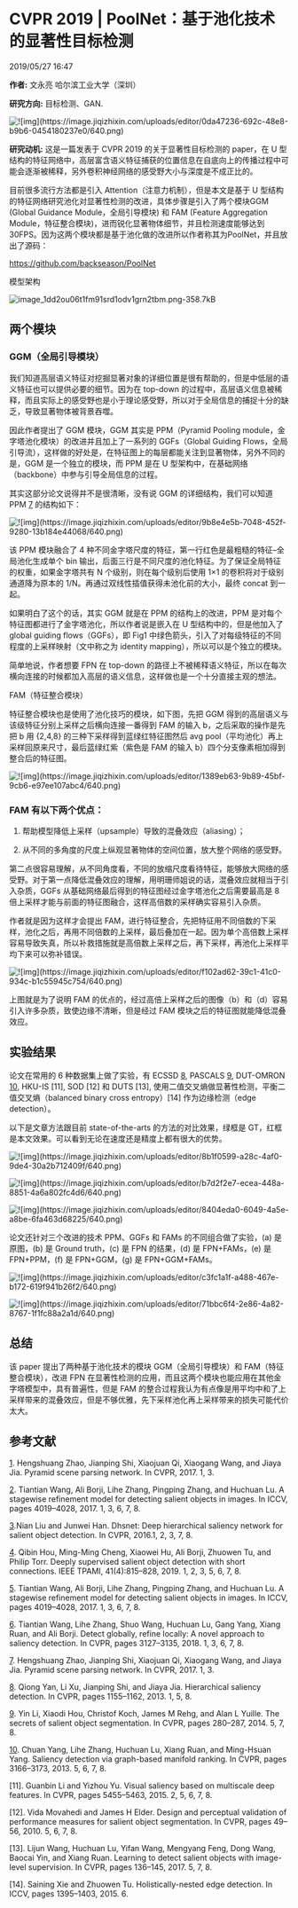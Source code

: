 # CVPR 2019 | PoolNet：基于池化技术的显著性目标检测

2019/05/27 16:47

**作者:** 文永亮 哈尔滨工业大学（深圳）

**研究方向:** 目标检测、GAN.


![!\[img\](https://image.jiqizhixin.com/uploads/editor/0da47236-692c-48e8-b9b6-0454180237e0/640.png)][1]


**研究动机:** 这是一篇发表于 CVPR 2019 的关于显著性目标检测的 paper，在 U 型结构的特征网络中，高层富含语义特征捕获的位置信息在自底向上的传播过程中可能会逐渐被稀释，另外卷积神经网络的感受野大小与深度是不成正比的。

目前很多流行方法都是引入 Attention（注意力机制），但是本文是基于 U 型结构的特征网络研究池化对显著性检测的改进，具体步骤是引入了两个模块GGM (Global Guidance Module，全局引导模块) 和 FAM (Feature Aggregation Module，特征整合模块)，进而锐化显著物体细节，并且检测速度能够达到 30FPS。因为这两个模块都是基于池化做的改进所以作者称其为PoolNet，并且放出了源码：

https://github.com/backseason/PoolNet

模型架构

![image_1dd2ou06t1fm91srd1odv1grn2tbm.png-358.7kB][2]

## 两个模块

### GGM（全局引导模块）

我们知道高层语义特征对挖掘显著对象的详细位置是很有帮助的，但是中低层的语义特征也可以提供必要的细节。因为在 top-down 的过程中，高层语义信息被稀释，而且实际上的感受野也是小于理论感受野，所以对于全局信息的捕捉十分的缺乏，导致显著物体被背景吞噬。

因此作者提出了 GGM 模块，GGM 其实是 PPM（Pyramid Pooling module，金字塔池化模块）的改进并且加上了一系列的 GGFs（Global Guiding Flows，全局引导流），这样做的好处是，在特征图上的每层都能关注到显著物体，另外不同的是，GGM 是一个独立的模块，而 PPM 是在 U 型架构中，在基础网络（backbone）中参与引导全局信息的过程。 

其实这部分论文说得并不是很清晰，没有说 GGM 的详细结构，我们可以知道 PPM [7] 的结构如下：

![!\[img\](https://image.jiqizhixin.com/uploads/editor/9b8e4e5b-7048-452f-9280-13b184e44068/640.png)][3]

该 PPM 模块融合了 4 种不同金字塔尺度的特征，第一行红色是最粗糙的特征–全局池化生成单个 bin 输出，后面三行是不同尺度的池化特征。为了保证全局特征的权重，如果金字塔共有 N 个级别，则在每个级别后使用 1×1 的卷积将对于级别通道降为原本的 1/N。再通过双线性插值获得未池化前的大小，最终 concat 到一起。 

如果明白了这个的话，其实 GGM 就是在 PPM 的结构上的改进，PPM 是对每个特征图都进行了金字塔池化，所以作者说是嵌入在 U 型结构中的，但是他加入了 global guiding flows（GGFs），即 Fig1 中绿色箭头，引入了对每级特征的不同程度的上采样映射（文中称之为 identity mapping），所以可以是个独立的模块。

简单地说，作者想要 FPN 在 top-down 的路径上不被稀释语义特征，所以在每次横向连接的时候都加入高层的语义信息，这样做也是一个十分直接主观的想法。 

FAM（特征整合模块）

特征整合模块也是使用了池化技巧的模块，如下图，先把 GGM 得到的高层语义与该级特征分别上采样之后横向连接一番得到 FAM 的输入 b，之后采取的操作是先把 b 用 {2,4,8} 的三种下采样得到蓝绿红特征图然后 avg pool（平均池化）再上采样回原来尺寸，最后蓝绿红紫（紫色是 FAM 的输入 b）四个分支像素相加得到整合后的特征图。

![!\[img\](https://image.jiqizhixin.com/uploads/editor/1389eb63-9b89-45bf-9cb6-e97ee107abc4/640.png)][4]

### FAM 有以下两个优点： 

1. 帮助模型降低上采样（upsample）导致的混叠效应（aliasing）；

2. 从不同的多角度的尺度上纵观显著物体的空间位置，放大整个网络的感受野。 

第二点很容易理解，从不同角度看，不同的放缩尺度看待特征，能够放大网络的感受野。对于第一点降低混叠效应的理解，用明珊师姐说的话，混叠效应就相当于引入杂质，GGFs 从基础网络最后得到的特征图经过金字塔池化之后需要最高是 8 倍上采样才能与前面的特征图融合，这样高倍数的采样确实容易引入杂质。

作者就是因为这样才会提出 FAM，进行特征整合，先把特征用不同倍数的下采样，池化之后，再用不同倍数的上采样，最后叠加在一起。因为单个高倍数上采样容易导致失真，所以补救措施就是高倍数上采样之后，再下采样，再池化上采样平均下来可以弥补错误。

![!\[img\](https://image.jiqizhixin.com/uploads/editor/f102ad62-39c1-41c0-934c-b1c55945c754/640.png)][5]

上图就是为了说明 FAM 的优点的，经过高倍上采样之后的图像（b）和（d）容易引入许多杂质，致使边缘不清晰，但是经过 FAM 模块之后的特征图就能降低混叠效应。

## 实验结果

论文在常用的 6 种数据集上做了实验，有 ECSSD [8], PASCALS [9], DUT-OMRON [10], HKU-IS [11], SOD [12] 和 DUTS [13], 使用二值交叉熵做显著性检测，平衡二值交叉熵（balanced binary cross entropy）[14] 作为边缘检测（edge detection）。

以下是文章方法跟目前 state-of-the-arts 的方法的对比效果，绿框是 GT，红框是本文效果。可以看到无论在速度还是精度上都有很大的优势。

![!\[img\](https://image.jiqizhixin.com/uploads/editor/8b1f0599-a28c-4af0-9de4-30a2b712409f/640.png)][6]

![!\[img\](https://image.jiqizhixin.com/uploads/editor/b7d2f2e7-ecea-448a-8851-4a6a802fc4d6/640.png)][7]

![!\[img\](https://image.jiqizhixin.com/uploads/editor/8404eda0-6049-4a5e-a8be-6fa463d68225/640.png)][8]

论文还针对三个改进的技术 PPM、GGFs 和 FAMs 的不同组合做了实验，(a) 是原图，(b) 是 Ground truth，(c) 是 FPN 的结果，(d) 是 FPN+FAMs，(e) 是 FPN+PPM，(f) 是 FPN+GGM，(g) 是 FPN+GGM+FAMs。

![!\[img\](https://image.jiqizhixin.com/uploads/editor/c3fc1a1f-a488-467e-b172-619f941b26f2/640.png)][9]

![!\[img\](https://image.jiqizhixin.com/uploads/editor/71bbc6f4-2e86-4a82-8767-1f1fc88a2a1d/640.png)][10]

## 总结

该 paper 提出了两种基于池化技术的模块 GGM（全局引导模块）和 FAM（特征整合模块），改进 FPN 在显著性检测的应用，而且这两个模块也能应用在其他金字塔模型中，具有普遍性，但是 FAM 的整合过程我认为有点像是用平均中和了上采样带来的混叠效应，但是不够优雅，先下采样池化再上采样带来的损失可能代价太大。

## 参考文献

[1]. Hengshuang Zhao, Jianping Shi, Xiaojuan Qi, Xiaogang Wang, and Jiaya Jia. Pyramid scene parsing network. In CVPR, 2017. 1, 3. 

[2]. Tiantian Wang, Ali Borji, Lihe Zhang, Pingping Zhang, and Huchuan Lu. A stagewise refinement model for detecting salient objects in images. In ICCV, pages 4019–4028, 2017. 1, 3, 6, 7, 8.

[3].Nian Liu and Junwei Han. Dhsnet: Deep hierarchical saliency network for salient object detection. In CVPR, 2016.1, 2, 3, 7, 8. 

[4]. Qibin Hou, Ming-Ming Cheng, Xiaowei Hu, Ali Borji, Zhuowen Tu, and Philip Torr. Deeply supervised salient object detection with short connections. IEEE TPAMI, 41(4):815–828, 2019. 1, 2, 3, 5, 6, 7, 8. 

[5]. Tiantian Wang, Ali Borji, Lihe Zhang, Pingping Zhang, and Huchuan Lu. A stagewise refinement model for detecting salient objects in images. In ICCV, pages 4019–4028, 2017. 1, 3, 6, 7, 8. 

[6]. Tiantian Wang, Lihe Zhang, Shuo Wang, Huchuan Lu, Gang Yang, Xiang Ruan, and Ali Borji. Detect globally, refine locally: A novel approach to saliency detection. In CVPR, pages 3127–3135, 2018. 1, 3, 6, 7, 8. 

[7]. Hengshuang Zhao, Jianping Shi, Xiaojuan Qi, Xiaogang Wang, and Jiaya Jia. Pyramid scene parsing network. In CVPR, 2017. 1, 3. 

[8]. Qiong Yan, Li Xu, Jianping Shi, and Jiaya Jia. Hierarchical saliency detection. In CVPR, pages 1155–1162, 2013. 1, 5, 8.

[9]. Yin Li, Xiaodi Hou, Christof Koch, James M Rehg, and Alan L Yuille. The secrets of salient object segmentation. In CVPR, pages 280–287, 2014. 5, 7, 8. 

[10]. Chuan Yang, Lihe Zhang, Huchuan Lu, Xiang Ruan, and Ming-Hsuan Yang. Saliency detection via graph-based manifold ranking. In CVPR, pages 3166–3173, 2013. 5, 6, 7, 8.

[11]. Guanbin Li and Yizhou Yu. Visual saliency based on multiscale deep features. In CVPR, pages 5455–5463, 2015. 2, 5, 6, 7, 8. 

[12]. Vida Movahedi and James H Elder. Design and perceptual validation of performance measures for salient object segmentation. In CVPR, pages 49–56, 2010. 5, 6, 7, 8. 

[13]. Lijun Wang, Huchuan Lu, Yifan Wang, Mengyang Feng, Dong Wang, Baocai Yin, and Xiang Ruan. Learning to detect salient objects with image-level supervision. In CVPR, pages 136–145, 2017. 5, 7, 8.

[14]. Saining Xie and Zhuowen Tu. Holistically-nested edge detection. In ICCV, pages 1395–1403, 2015. 6.


  [1]: http://static.zybuluo.com/harrytsz/9ucb9mzitidkb4hwfqz2ws8x/image_1dd2ot8q4vte1iht1dqm10km16ah9.png
  [2]: http://static.zybuluo.com/harrytsz/2mu5wi88k9avs4840vtvs2ga/image_1dd2ou06t1fm91srd1odv1grn2tbm.png
  [3]: http://static.zybuluo.com/harrytsz/eys1eczwfvpol13g22mmpi62/image_1dd2oui9c1v191ojukfhmeupve13.png
  [4]: http://static.zybuluo.com/harrytsz/o0ivhhcw31x3kh7k9czldoy3/image_1dd2ov1kupn25pgcne1v541en71g.png
  [5]: http://static.zybuluo.com/harrytsz/lze10fmm9ma5ik3h471fri79/image_1dd2ovegl15hm1ftn1mj27a810851t.png
  [6]: http://static.zybuluo.com/harrytsz/2qgg2u25r8g2adi4akr7fb2t/image_1dd2ovu3fcl81olejp0h4b12rv2a.png
  [7]: http://static.zybuluo.com/harrytsz/1yq352umjdmawgyoc3hfvour/image_1dd2p08s88571q9110cne85ed2n.png
  [8]: http://static.zybuluo.com/harrytsz/glvpazgc84b4tqfj1fev15tv/image_1dd2p0j4iphl1gourbf1mud1p4u34.png
  [9]: http://static.zybuluo.com/harrytsz/031tgsk4s61vzqs6hiox62oq/image_1dd2p129u3i9bsj19onqb5mub3h.png
  [10]: http://static.zybuluo.com/harrytsz/hhwwbxbsv2c67rsbym83eubo/image_1dd2p1aoqtn91k1si7b5li104b3u.png
